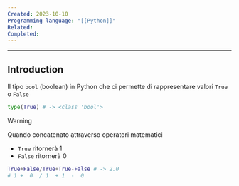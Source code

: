 ```yaml
---
Created: 2023-10-10
Programming language: "[[Python]]"
Related: 
Completed:
---
```

---
## Introduction
Il tipo `bool` (boolean) in Python che ci permette di rappresentare valori `True` o `False`

```python
type(True) # -> <class 'bool'>
```

> [!WARNING]
> Quando concatenato attraverso operatori matematici 
> - `True` ritornerà 1
> - `False` ritornerà 0

```python
True+False/True+True-False # -> 2.0
# 1 +  0  / 1  + 1  -  0
```
